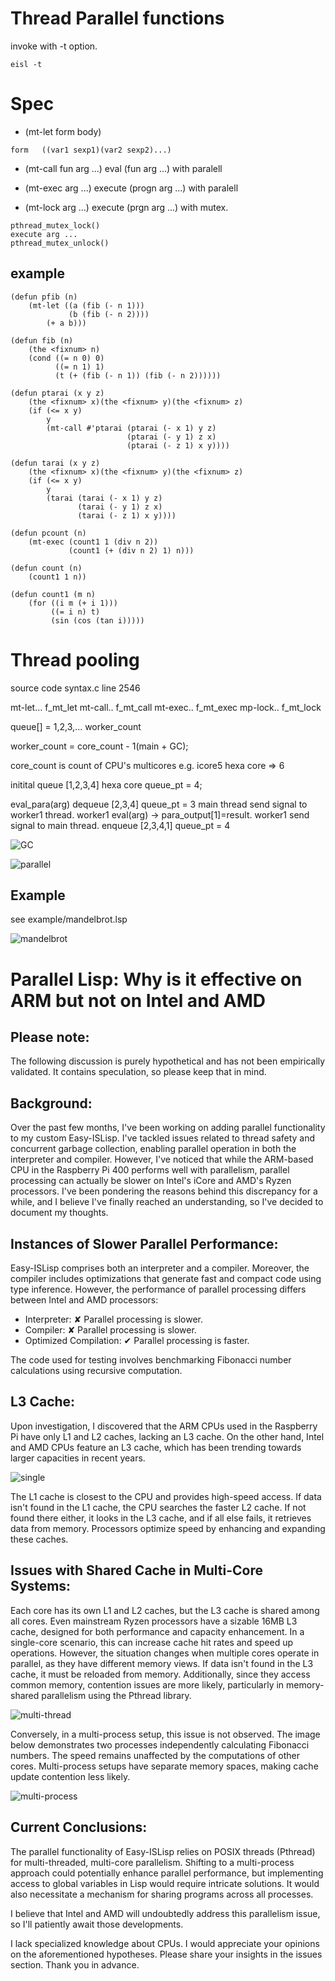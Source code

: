# Thread Parallel functions

invoke with -t option.

```
eisl -t
```

# Spec

- (mt-let form body)  

```
form   ((var1 sexp1)(var2 sexp2)...)
```
- (mt-call fun arg ...)
eval (fun arg ...) with paralell

- (mt-exec arg ...)
execute (progn arg ...) with paralell

- (mt-lock arg ...)
execute (prgn arg ...) with mutex. 

```
pthread_mutex_lock()
execute arg ...
pthread_mutex_unlock()
```

## example

```
(defun pfib (n)
    (mt-let ((a (fib (- n 1)))
             (b (fib (- n 2))))
        (+ a b)))

(defun fib (n)
    (the <fixnum> n) 
    (cond ((= n 0) 0)
          ((= n 1) 1)
          (t (+ (fib (- n 1)) (fib (- n 2))))))

(defun ptarai (x y z)
    (the <fixnum> x)(the <fixnum> y)(the <fixnum> z)
    (if (<= x y)
        y
        (mt-call #'ptarai (ptarai (- x 1) y z)
                          (ptarai (- y 1) z x)
                          (ptarai (- z 1) x y))))

(defun tarai (x y z)
    (the <fixnum> x)(the <fixnum> y)(the <fixnum> z)
    (if (<= x y)
        y
        (tarai (tarai (- x 1) y z)
               (tarai (- y 1) z x)
               (tarai (- z 1) x y))))

(defun pcount (n)
    (mt-exec (count1 1 (div n 2))
             (count1 (+ (div n 2) 1) n)))

(defun count (n)
    (count1 1 n))

(defun count1 (m n)
    (for ((i m (+ i 1)))
         ((= i n) t)
         (sin (cos (tan i)))))

```

# Thread pooling
source code syntax.c line 2546

mt-let... f_mt_let
mt-call.. f_mt_call
mt-exec.. f_mt_exec
mp-lock.. f_mt_lock

queue[] = 1,2,3,... worker_count

worker_count = core_count - 1(main + GC);

core_count is count of CPU's multicores
e.g. icore5 hexa core => 6

initital
queue  [1,2,3,4]  hexa core
queue_pt = 4;

eval_para(arg)
dequeue [2,3,4]
queue_pt = 3
main thread send signal to worker1 thread.
worker1 eval(arg) -> para_output[1]=result.
worker1 send signal to main thread.
enqueue [2,3,4,1]
queue_pt = 4

![GC](para1.png)

![parallel](para1.png)

## Example
see example/mandelbrot.lsp

![mandelbrot](mandelbrot.png)


# Parallel Lisp: Why is it effective on ARM but not on Intel and AMD
## Please note:
The following discussion is purely hypothetical and has not been empirically validated. It contains speculation, so please keep that in mind.

## Background:
Over the past few months, I've been working on adding parallel functionality to my custom Easy-ISLisp. I've tackled issues related to thread safety and concurrent garbage collection, enabling parallel operation in both the interpreter and compiler. However, I've noticed that while the ARM-based CPU in the Raspberry Pi 400 performs well with parallelism, parallel processing can actually be slower on Intel's iCore and AMD's Ryzen processors. I've been pondering the reasons behind this discrepancy for a while, and I believe I've finally reached an understanding, so I've decided to document my thoughts.

## Instances of Slower Parallel Performance:
Easy-ISLisp comprises both an interpreter and a compiler. Moreover, the compiler includes optimizations that generate fast and compact code using type inference. However, the performance of parallel processing differs between Intel and AMD processors:

- Interpreter: ✘ Parallel processing is slower.
- Compiler: ✘ Parallel processing is slower.
- Optimized Compilation: ✔ Parallel processing is faster.

The code used for testing involves benchmarking Fibonacci number calculations using recursive computation.

## L3 Cache:
Upon investigation, I discovered that the ARM CPUs used in the Raspberry Pi have only L1 and L2 caches, lacking an L3 cache. On the other hand, Intel and AMD CPUs feature an L3 cache, which has been trending towards larger capacities in recent years.

![single](para3.png)

The L1 cache is closest to the CPU and provides high-speed access. If data isn't found in the L1 cache, the CPU searches the faster L2 cache. If not found there either, it looks in the L3 cache, and if all else fails, it retrieves data from memory. Processors optimize speed by enhancing and expanding these caches.

## Issues with Shared Cache in Multi-Core Systems:
Each core has its own L1 and L2 caches, but the L3 cache is shared among all cores. Even mainstream Ryzen processors have a sizable 16MB L3 cache, designed for both performance and capacity enhancement. In a single-core scenario, this can increase cache hit rates and speed up operations. However, the situation changes when multiple cores operate in parallel, as they have different memory views. If data isn't found in the L3 cache, it must be reloaded from memory. Additionally, since they access common memory, contention issues are more likely, particularly in memory-shared parallelism using the Pthread library.

![multi-thread](para4.png)

Conversely, in a multi-process setup, this issue is not observed. The image below demonstrates two processes independently calculating Fibonacci numbers. The speed remains unaffected by the computations of other cores. Multi-process setups have separate memory spaces, making cache update contention less likely.

![multi-process](para5.png)

## Current Conclusions:
The parallel functionality of Easy-ISLisp relies on POSIX threads (Pthread) for multi-threaded, multi-core parallelism. Shifting to a multi-process approach could potentially enhance parallel performance, but implementing access to global variables in Lisp would require intricate solutions. It would also necessitate a mechanism for sharing programs across all processes.

I believe that Intel and AMD will undoubtedly address this parallelism issue, so I'll patiently await those developments.

I lack specialized knowledge about CPUs. I would appreciate your opinions on the aforementioned hypotheses. Please share your insights in the issues section. Thank you in advance.
